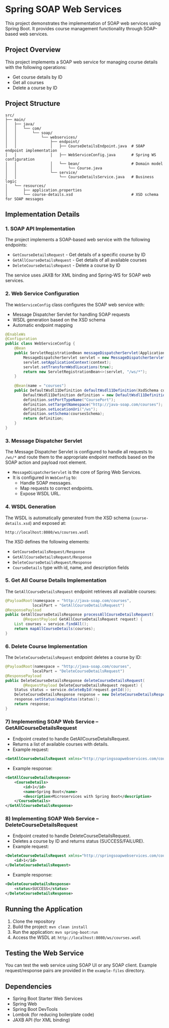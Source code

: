 # Spring SOAP Web Services

This project demonstrates the implementation of SOAP web services using Spring Boot. It provides course management functionality through SOAP-based web services.

## Project Overview

This project implements a SOAP web service for managing course details with the following operations:
- Get course details by ID
- Get all courses
- Delete a course by ID

## Project Structure

```
src/
├── main/
│   ├── java/
│   │   └── com/
│   │       └── soap/
│   │           └── webservices/
│   │               ├── endpoint/
│   │               │   ├── CourseDetailsEndpoint.java  # SOAP endpoint implementation
│   │               │   ├── WebServiceConfig.java       # Spring WS configuration
│   │               │   └── bean/                       # Domain model
│   │               │       └── Course.java
│   │               └── service/
│   │                   └── CourseDetailsService.java   # Business logic
│   └── resources/
│       ├── application.properties
│       └── course-details.xsd                          # XSD schema for SOAP messages
```

## Implementation Details

### 1. SOAP API Implementation

The project implements a SOAP-based web service with the following endpoints:
- `GetCourseDetailsRequest` - Get details of a specific course by ID
- `GetAllCourseDetailsRequest` - Get details of all available courses
- `DeleteCourseDetailsRequest` - Delete a course by ID

The service uses JAXB for XML binding and Spring-WS for SOAP web services.

### 2. Web Service Configuration

The `WebServiceConfig` class configures the SOAP web service with:
- Message Dispatcher Servlet for handling SOAP requests
- WSDL generation based on the XSD schema
- Automatic endpoint mapping

```java
@EnableWs
@Configuration
public class WebServiceConfig {
    @Bean
    public ServletRegistrationBean messageDispatcherServlet(ApplicationContext context) {
        MessageDispatcherServlet servlet = new MessageDispatcherServlet();
        servlet.setApplicationContext(context);
        servlet.setTransformWsdlLocations(true);
        return new ServletRegistrationBean<>(servlet, "/ws/*");
    }
    
    @Bean(name = "courses")
    public DefaultWsdl11Definition defaultWsdl11Definition(XsdSchema coursesSchema) {
        DefaultWsdl11Definition definition = new DefaultWsdl11Definition();
        definition.setPortTypeName("CoursePort");
        definition.setTargetNamespace("http://java-soap.com/courses");
        definition.setLocationUri("/ws");
        definition.setSchema(coursesSchema);
        return definition;
    }
}
```

### 3. Message Dispatcher Servlet

The Message Dispatcher Servlet is configured to handle all requests to `/ws/*` and route them to the appropriate endpoint methods based on the SOAP action and payload root element.
- `MessageDispatcherServlet` is the core of Spring Web Services.  
- It is configured in `WebConfig` to:
  - Handle SOAP messages.  
  - Map requests to correct endpoints.  
  - Expose WSDL URL.

### 4. WSDL Generation

The WSDL is automatically generated from the XSD schema (`course-details.xsd`) and exposed at:
```
http://localhost:8080/ws/courses.wsdl
```

The XSD defines the following elements:
- `GetCourseDetailsRequest/Response`
- `GetAllCourseDetailsRequest/Response`
- `DeleteCourseDetailsRequest/Response`
- `CourseDetails` type with id, name, and description fields

### 5. Get All Course Details Implementation

The `GetAllCourseDetailsRequest` endpoint retrieves all available courses:

```java
@PayloadRoot(namespace = "http://java-soap.com/courses", 
            localPart = "GetAllCourseDetailsRequest")
@ResponsePayload
public GetAllCourseDetailsResponse processAllCourseDetailsRequest(
        @RequestPayload GetAllCourseDetailsRequest request) {
    List courses = service.findAll();
    return mapAllCourseDetails(courses);
}
```

### 6. Delete Course Implementation

The `DeleteCourseDetailsRequest` endpoint deletes a course by ID:

```java
@PayloadRoot(namespace = "http://java-soap.com/courses", 
            localPart = "DeleteCourseDetailsRequest")
@ResponsePayload
public DeleteCourseDetailsResponse deleteCourseDetailsRequest(
        @RequestPayload DeleteCourseDetailsRequest request) {
    Status status = service.deleteById(request.getId());
    DeleteCourseDetailsResponse response = new DeleteCourseDetailsResponse();
    response.setStatus(mapStatus(status));
    return response;
}
```

### 7) Implementing SOAP Web Service – GetAllCourseDetailsRequest

- Endpoint created to handle GetAllCourseDetailsRequest.
- Returns a list of available courses with details.
- Example request:

```xml
<GetAllCourseDetailsRequest xmlns="http://springsoapwebservices.com/courses"/>
```

- Example response:
```xml
<GetAllCourseDetailsResponse>
    <CourseDetails>
        <id>1</id>
        <name>Spring Boot</name>
        <description>Microservices with Spring Boot</description>
    </CourseDetails>
</GetAllCourseDetailsResponse>
```

### 8) Implementing SOAP Web Service – DeleteCourseDetailsRequest

- Endpoint created to handle DeleteCourseDetailsRequest.
- Deletes a course by ID and returns status (SUCCESS/FAILURE).
- Example request:
```xml
<DeleteCourseDetailsRequest xmlns="http://springsoapwebservices.com/courses">
    <id>1</id>
</DeleteCourseDetailsRequest>
```
- Example response:
```xml
<DeleteCourseDetailsResponse>
    <status>SUCCESS</status>
</DeleteCourseDetailsResponse>
```

## Running the Application

1. Clone the repository
2. Build the project: `mvn clean install`
3. Run the application: `mvn spring-boot:run`
4. Access the WSDL at: `http://localhost:8080/ws/courses.wsdl`

## Testing the Web Service

You can test the web service using SOAP UI or any SOAP client. Example request/response pairs are provided in the `example-files` directory.

## Dependencies

- Spring Boot Starter Web Services
- Spring Web
- Spring Boot DevTools
- Lombok (for reducing boilerplate code)
- JAXB API (for XML binding)
